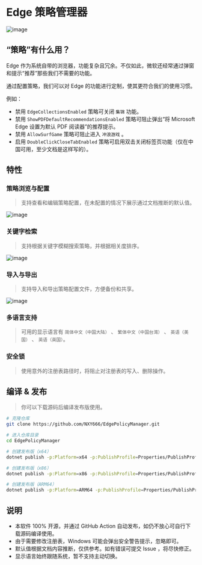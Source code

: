 # Edge 策略管理器

![image](https://github.com/NXY666/EdgePolicyManager/assets/62371554/fa759fdd-9882-4cf4-93df-d4d429a3c0cb)

## “策略”有什么用？

Edge 作为系统自带的浏览器，功能复杂且冗余。不仅如此，微软还经常通过弹窗和提示“推荐”那些我们不需要的功能。

通过配置策略，我们可以对 Edge 的功能进行定制，使其更符合我们的使用习惯。

例如：

* 禁用 `EdgeCollectionsEnabled` 策略可关闭 `集锦` 功能。
* 禁用 `ShowPDFDefaultRecommendationsEnabled` 策略可阻止弹出“将 Microsoft Edge 设置为默认 PDF 阅读器”的推荐提示。
* 禁用 `AllowSurfGame` 策略可阻止进入 `冲浪游戏` 。
* 启用 `DoubleClickCloseTabEnabled` 策略可启用双击关闭标签页功能（仅在中国可用，至少文档是这样写的）。

## 特性

### 策略浏览与配置

> 支持查看和编辑策略配置，在未配置的情况下展示通过文档推断的默认值。

![image](https://github.com/NXY666/EdgePolicyManager/assets/62371554/9a1ef6ea-2020-4d63-8072-e6ef350b2e23)

### 关键字检索

> 支持根据关键字模糊搜索策略，并根据相关度排序。

![image](https://github.com/NXY666/EdgePolicyManager/assets/62371554/832dfe0c-26fb-480d-8a1a-72d95083211e)

### 导入与导出

> 支持导入和导出策略配置文件，方便备份和共享。

![image](https://github.com/NXY666/EdgePolicyManager/assets/62371554/d3663eda-80cd-418d-b76a-1bb63386dbf1)

### 多语言支持

> 可用的显示语言有 `简体中文（中国大陆）` 、 `繁体中文（中国台湾）` 、 `英语（美国）` 、 `英语（英国）`。

### 安全锁

> 使用意外的注册表路径时，将阻止对注册表的写入、删除操作。

## 编译 & 发布

> 你可以下载源码后编译发布版使用。

```bash
# 克隆仓库
git clone https://github.com/NXY666/EdgePolicyManager.git

# 进入仓库目录
cd EdgePolicyManager

# 创建发布版（x64）
dotnet publish -p:Platform=x64 -p:PublishProfile=Properties/PublishProfiles/win-x64.pubxml

# 创建发布版（x86）
dotnet publish -p:Platform=x86 -p:PublishProfile=Properties/PublishProfiles/win-x86.pubxml

# 创建发布版（ARM64）
dotnet publish -p:Platform=ARM64 -p:PublishProfile=Properties/PublishProfiles/win-arm64.pubxml
```

## 说明

* 本软件 100% 开源，并通过 GitHub Action 自动发布，如仍不放心可自行下载源码编译使用。
* 由于需要修改注册表，Windows 可能会弹出安全警告提示，忽略即可。
* 默认值根据文档内容推断，仅供参考。如有错误可提交 Issue ，将尽快修正。
* 显示语言始终跟随系统，暂不支持主动切换。
